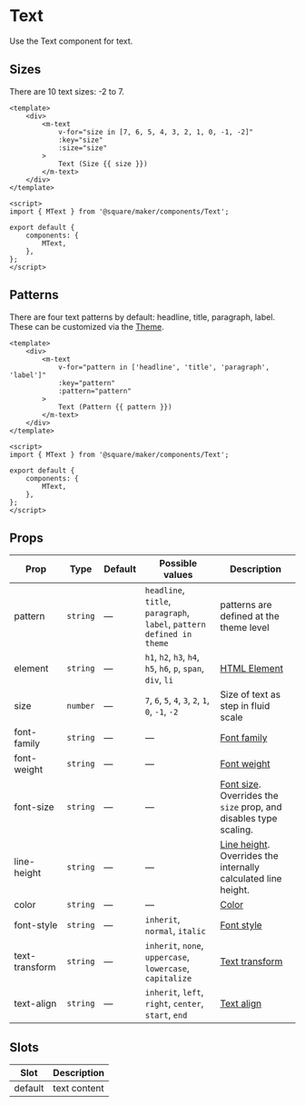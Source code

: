 # Text

Use the Text component for text.

## Sizes

There are 10 text sizes: -2 to 7.

```vue
<template>
	<div>
		<m-text
			v-for="size in [7, 6, 5, 4, 3, 2, 1, 0, -1, -2]"
			:key="size"
			:size="size"
		>
			Text (Size {{ size }})
		</m-text>
	</div>
</template>

<script>
import { MText } from '@square/maker/components/Text';

export default {
	components: {
		MText,
	},
};
</script>
```

## Patterns

There are four text patterns by default: headline, title, paragraph, label. These can be customized via the [Theme](#/Theme).

```vue
<template>
	<div>
		<m-text
			v-for="pattern in ['headline', 'title', 'paragraph', 'label']"
			:key="pattern"
			:pattern="pattern"
		>
			Text (Pattern {{ pattern }})
		</m-text>
	</div>
</template>

<script>
import { MText } from '@square/maker/components/Text';

export default {
	components: {
		MText,
	},
};
</script>
```

<!-- api-tables:start -->
## Props

| Prop           | Type     | Default | Possible values                                                       | Description                                                                                                                    |
| -------------- | -------- | ------- | --------------------------------------------------------------------- | ------------------------------------------------------------------------------------------------------------------------------ |
| pattern        | `string` | —       | `headline`, `title`, `paragraph`, `label`, `pattern defined in theme` | patterns are defined at the theme level                                                                                        |
| element        | `string` | —       | `h1`, `h2`, `h3`, `h4`, `h5`, `h6`, `p`, `span`, `div`, `li`          | [HTML Element](https://developer.mozilla.org/en-US/docs/Web/API/HTMLElement)                                                   |
| size           | `number` | —       | `7`, `6`, `5`, `4`, `3`, `2`, `1`, `0`, `-1`, `-2`                    | Size of text as step in fluid scale                                                                                            |
| font-family    | `string` | —       | —                                                                     | [Font family](https://developer.mozilla.org/en-US/docs/Web/CSS/font-family)                                                    |
| font-weight    | `string` | —       | —                                                                     | [Font weight](https://developer.mozilla.org/en-US/docs/Web/CSS/font-weight)                                                    |
| font-size      | `string` | —       | —                                                                     | [Font size](https://developer.mozilla.org/en-US/docs/Web/CSS/font-size). Overrides the `size` prop, and disables type scaling. |
| line-height    | `string` | —       | —                                                                     | [Line height](https://developer.mozilla.org/en-US/docs/Web/CSS/line-height). Overrides the internally calculated line height.  |
| color          | `string` | —       | —                                                                     | [Color](https://developer.mozilla.org/en-US/docs/Web/CSS/color)                                                                |
| font-style     | `string` | —       | `inherit`, `normal`, `italic`                                         | [Font style](https://developer.mozilla.org/en-US/docs/Web/CSS/font-style)                                                      |
| text-transform | `string` | —       | `inherit`, `none`, `uppercase`, `lowercase`, `capitalize`             | [Text transform](https://developer.mozilla.org/en-US/docs/Web/CSS/text-transform)                                              |
| text-align     | `string` | —       | `inherit`, `left`, `right`, `center`, `start`, `end`                  | [Text align](https://developer.mozilla.org/en-US/docs/Web/CSS/text-align)                                                      |


## Slots

| Slot    | Description  |
| ------- | ------------ |
| default | text content |
<!-- api-tables:end -->
